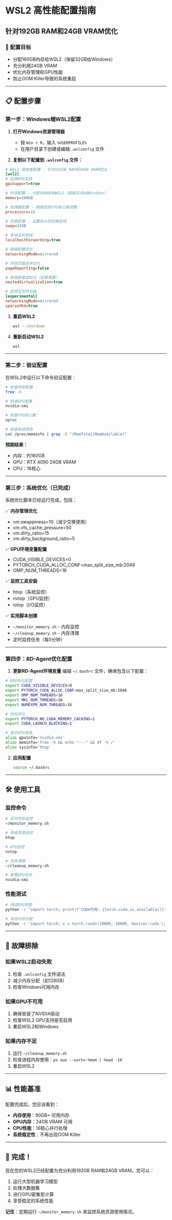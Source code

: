 # WSL2 高性能配置指南
## 针对192GB RAM和24GB VRAM优化

### 🎯 配置目标
- 分配160GB内存给WSL2（保留32GB给Windows）
- 充分利用24GB VRAM
- 优化内存管理和GPU性能
- 防止OOM Killer导致的系统重启

---

## 📋 配置步骤

### 第一步：Windows端WSL2配置

1. **打开Windows资源管理器**
   - 按 `Win + R`，输入 `%USERPROFILE%`
   - 在用户目录下创建或编辑 `.wslconfig` 文件

2. **复制以下配置到 `.wslconfig` 文件：**
```ini
# WSL2 高性能配置 - 针对192GB RAM和24GB VRAM优化
[wsl2]
# 启用GPU支持
gpuSupport=true

# 内存配置 - 分配160GB给WSL2（保留32GB给Windows）
memory=160GB

# 处理器配置 - 根据您的CPU核心数调整
processors=16

# 交换配置 - 设置较大的交换空间
swap=32GB

# 本地主机转发
localhostForwarding=true

# 网络配置优化
networkingMode=mirrored

# 内存页面合并优化
pageReporting=false

# 启用嵌套虚拟化（如果需要）
nestedVirtualization=true

# 启用实验性功能
[experimental]
networkingMode=mirrored
sparseVhd=true
```

3. **重启WSL2**
   ```cmd
   wsl --shutdown
   ```

4. **重新启动WSL2**
   ```cmd
   wsl
   ```

---

### 第二步：验证配置

在WSL2中运行以下命令验证配置：

```bash
# 检查内存配置
free -h

# 检查GPU配置
nvidia-smi

# 检查CPU核心数
nproc

# 检查系统信息
cat /proc/meminfo | grep -E "(MemTotal|MemAvailable)"
```

**预期结果：**
- 内存：约160GB
- GPU：RTX 4090 24GB VRAM
- CPU：16核心

---

### 第三步：系统优化（已完成）

系统优化脚本已经运行完成，包括：

✅ **内存管理优化**
- vm.swappiness=10（减少交换使用）
- vm.vfs_cache_pressure=50
- vm.dirty_ratio=15
- vm.dirty_background_ratio=5

✅ **GPU环境变量配置**
- CUDA_VISIBLE_DEVICES=0
- PYTORCH_CUDA_ALLOC_CONF=max_split_size_mb:2048
- OMP_NUM_THREADS=16

✅ **监控工具安装**
- htop（系统监控）
- nvtop（GPU监控）
- iotop（I/O监控）

✅ **实用脚本创建**
- `~/monitor_memory.sh` - 内存监控
- `~/cleanup_memory.sh` - 内存清理
- 定时监控任务（每5分钟）

---

### 第四步：RD-Agent优化配置

1. **更新RD-Agent环境变量**
   编辑 `~/.bashrc` 文件，确保包含以下配置：

```bash
# GPU优化配置
export CUDA_VISIBLE_DEVICES=0
export PYTORCH_CUDA_ALLOC_CONF=max_split_size_mb:2048
export OMP_NUM_THREADS=16
export MKL_NUM_THREADS=16
export NUMEXPR_NUM_THREADS=16

# 内存优化
export PYTORCH_NO_CUDA_MEMORY_CACHING=1
export CUDA_LAUNCH_BLOCKING=1

# 显示GPU信息
alias gpuinfo='nvidia-smi'
alias meminfo='free -h && echo "---" && df -h /'
alias sysinfo='htop'
```

2. **应用配置**
   ```bash
   source ~/.bashrc
   ```

---

## 🛠️ 使用工具

### 监控命令
```bash
# 实时内存监控
~/monitor_memory.sh

# 系统资源监控
htop

# GPU监控
nvtop

# 内存清理
~/cleanup_memory.sh

# 查看GPU状态
nvidia-smi
```

### 性能测试
```bash
# 测试GPU性能
python -c "import torch; print(f'CUDA可用: {torch.cuda.is_available()}'); print(f'GPU数量: {torch.cuda.device_count()}'); print(f'当前GPU: {torch.cuda.current_device()}'); print(f'GPU名称: {torch.cuda.get_device_name()}')"

# 测试内存分配
python -c "import torch; x = torch.randn(10000, 10000, device='cuda'); print(f'GPU内存使用: {torch.cuda.memory_allocated()/1024**3:.2f}GB')"
```

---

## 🔧 故障排除

### 如果WSL2启动失败
1. 检查 `.wslconfig` 文件语法
2. 减少内存分配（如128GB）
3. 检查Windows可用内存

### 如果GPU不可用
1. 确保安装了NVIDIA驱动
2. 检查WSL2 GPU支持是否启用
3. 重启WSL2和Windows

### 如果内存不足
1. 运行 `~/cleanup_memory.sh`
2. 检查进程内存使用：`ps aux --sort=-%mem | head -10`
3. 重启WSL2

---

## 📊 性能基准

配置完成后，您应该看到：

- **内存使用**：90GB+ 可用内存
- **GPU内存**：24GB VRAM 可用
- **CPU性能**：16核心并行处理
- **系统稳定性**：不再出现OOM Killer

---

## 🎉 完成！

现在您的WSL2已经配置为充分利用192GB RAM和24GB VRAM。您可以：

1. 运行大型机器学习模型
2. 处理大数据集
3. 进行GPU密集型计算
4. 享受稳定的系统性能

**记住**：定期运行 `~/monitor_memory.sh` 来监控系统资源使用情况。 